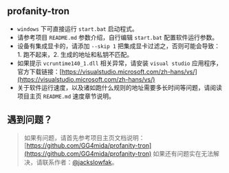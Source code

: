 ## profanity-tron

- `windows` 下可直接运行 `start.bat` 启动程式。
- 请参考项目 `README.md` 参数介绍，自行编辑 `start.bat` 配置软件运行参数。
- 设备有集成显卡的，请添加 `--skip 1` 把集成显卡过滤之，否则可能会导致：1. 跑不起来，2. 生成的地址和私钥不匹配。
- 如果提示 `vcruntime140_1.dll` 相关异常，请安装 `visual studio` 应用程序，官方下载链接：[https://visualstudio.microsoft.com/zh-hans/vs/](https://visualstudio.microsoft.com/zh-hans/vs/)
- 关于软件运行速度，以及诸如跑什么规则的地址需要多长时间等问题，请阅读项目主页 `README.md` 速度章节说明。

## 遇到问题？

> 如果有问题，请首先参考项目主页文档说明：[https://github.com/GG4mida/profanity-tron](https://github.com/GG4mida/profanity-tron)
> 如果还有问题实在无法解决，请联系作者：[@jackslowfak](https://t.me/jackslowfak)。
